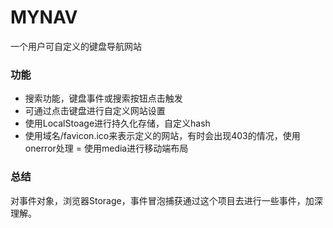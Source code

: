 # MYNAV

一个用户可自定义的键盘导航网站

### 功能
  - 搜索功能，键盘事件或搜索按钮点击触发
  - 可通过点击键盘进行自定义网站设置
  - 使用LocalStoage进行持久化存储，自定义hash
  - 使用域名/favicon.ico来表示定义的网站，有时会出现403的情况，使用onerror处理
  = 使用media进行移动端布局

### 总结
对事件对象，浏览器Storage，事件冒泡捕获通过这个项目去进行一些事件，加深理解。


